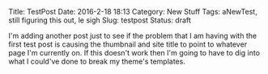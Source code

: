 Title: TestPost
Date: 2016-2-18 18:13
Category: New Stuff
Tags: aNewTest, still figuring this out, le sigh
Slug: testpost
Status: draft


I'm adding another post just to see if the problem that I am having with the first test post is causing the thumbnail and site title to point to whatever page I'm currently on. If this doesn't work then I'm going to have to dig into what I could've done to break my theme's templates.

